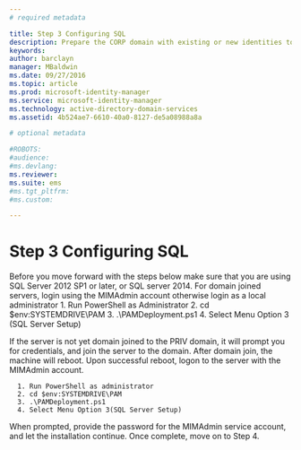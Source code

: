 ```yaml
---
# required metadata

title: Step 3 Configuring SQL
description: Prepare the CORP domain with existing or new identities to be managed by Privileged Identity Manager using scripts
keywords:
author: barclayn
manager: MBaldwin
ms.date: 09/27/2016
ms.topic: article
ms.prod: microsoft-identity-manager
ms.service: microsoft-identity-manager
ms.technology: active-directory-domain-services
ms.assetid: 4b524ae7-6610-40a0-8127-de5a08988a8a

# optional metadata

#ROBOTS:
#audience:
#ms.devlang:
ms.reviewer:
ms.suite: ems
#ms.tgt_pltfrm:
#ms.custom:

---
```

# Step 3 Configuring SQL

Before you move forward with the steps below make sure that you are using SQL Server 2012 SP1 or later, or SQL server 2014. For domain joined servers, login using the MIMAdmin account otherwise login as a local administrator
    1. Run PowerShell as Administrator
    2. cd $env:SYSTEMDRIVE\PAM
    3. .\PAMDeployment.ps1
    4. Select Menu Option 3 (SQL Server Setup)

  If the server is not yet domain joined to the PRIV domain, it will prompt you for credentials, and join the server to the domain.
  After domain join, the machine will reboot. Upon successful reboot, logon to the server with the MIMAdmin account.

      1. Run PowerShell as administrator
      2. cd $env:SYSTEMDRIVE\PAM
      3. .\PAMDeployment.ps1
      4. Select Menu Option 3(SQL Server Setup)

When prompted, provide the password for the MIMAdmin service account, and let the installation continue. Once complete, move on to Step 4.
